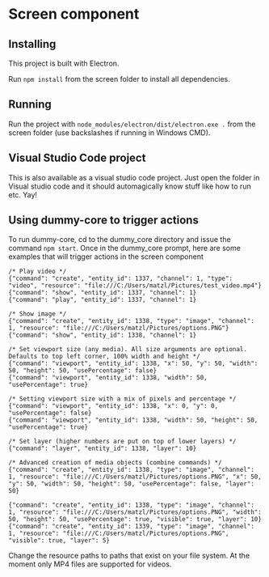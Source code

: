 # Screen component

## Installing
This project is built with Electron.

Run ```npm install``` from the screen folder to install all dependencies.

## Running
Run the project with ```node_modules/electron/dist/electron.exe .``` from the screen folder (use backslashes if running in Windows CMD).

## Visual Studio Code project
This is also available as a visual studio code project. Just open the folder in Visual studio code and it should automagically know stuff like how to run etc. Yay!

## Using dummy-core to trigger actions
To run dummy-core, cd to the dummy_core directory and issue the command ```npm start```.
Once in the dummy_core prompt, here are some examples that will trigger actions in the screen component

```
/* Play video */
{"command": "create", "entity_id": 1337, "channel": 1, "type": "video", "resource": "file:///C:/Users/matzl/Pictures/test_video.mp4"}
{"command": "show", "entity_id": 1337, "channel": 1}
{"command": "play", "entity_id": 1337, "channel": 1}

/* Show image */
{"command": "create", "entity_id": 1338, "type": "image", "channel": 1, "resource": "file:///C:/Users/matzl/Pictures/options.PNG"}
{"command": "show", "entity_id": 1338, "channel": 1}

/* Set viewport size (any media). All size arguments are optional. Defaults to top left corner, 100% width and height */
{"command": "viewport", "entity_id": 1338, "x": 50, "y": 50, "width": 50, "height": 50, "usePercentage": false}
{"command": "viewport", "entity_id": 1338, "width": 50, "usePercentage": true}

/* Setting viewport size with a mix of pixels and percentage */
{"command": "viewport", "entity_id": 1338, "x": 0, "y": 0, "usePercentage": false}
{"command": "viewport", "entity_id": 1338, "width": 50, "height": 50, "usePercentage": true}

/* Set layer (higher numbers are put on top of lower layers) */
{"command": "layer", "entity_id": 1338, "layer": 10}

/* Advanced creation of media objects (combine commands) */
{"command": "create", "entity_id": 1338, "type": "image", "channel": 1, "resource": "file:///C:/Users/matzl/Pictures/options.PNG", "x": 50, "y": 50, "width": 50, "height": 50, "usePercentage": false, "layer": 50}

{"command": "create", "entity_id": 1338, "type": "image", "channel": 1, "resource": "file:///C:/Users/matzl/Pictures/options.PNG", "width": 50, "height": 50, "usePercentage": true, "visible": true, "layer": 10}
{"command": "create", "entity_id": 1339, "type": "image", "channel": 1, "resource": "file:///C:/Users/matzl/Pictures/options.PNG", "visible": true, "layer": 5}
```

Change the resource paths to paths that exist on your file system. At the moment only MP4 files are supported for videos.
